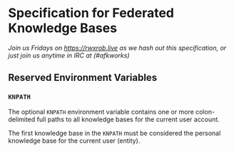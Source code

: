 # Specification for Federated Knowledge Bases

*Join us Fridays on <https://rwxrob.live> as we hash out this
specification, or just join us anytime in IRC at (#afkworks)*

## Reserved Environment Variables

### `KNPATH`

The optional `KNPATH` environment variable contains one or more colon-delimited
full paths to all knowledge bases for the current user account. 

The first knowledge base in the `KNPATH` must be considered the personal
knowledge base for the current user (entity).

